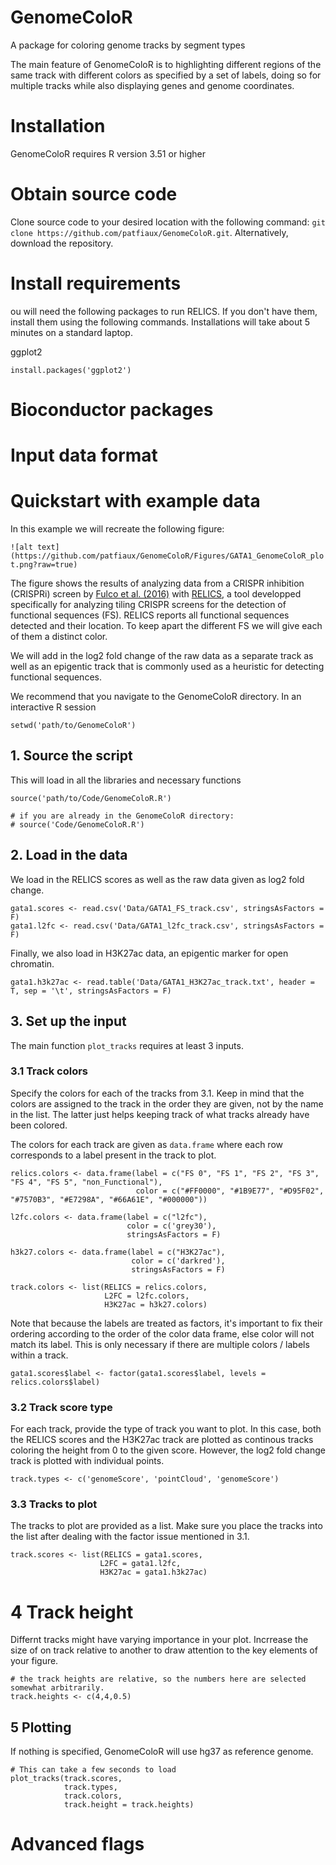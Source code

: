 # GenomeColoR
A package for coloring genome tracks by segment types

The main feature of GenomeColoR is to highlighting different regions of the same track with different colors as specified by a set of labels, doing so for multiple tracks while also displaying genes and genome coordinates.

# Installation
GenomeColoR requires R version 3.51 or higher

# Obtain source code
Clone source code to your desired location with the following command: `git clone https://github.com/patfiaux/GenomeColoR.git`. Alternatively, download the repository.

# Install requirements
ou will need the following packages to run RELICS. If you don't have them, install them using the following commands. Installations will take about 5 minutes on a standard laptop.

ggplot2

```install.packages('ggplot2')```

# Bioconductor packages

# Input data format

# Quickstart with example data
In this example we will recreate the following figure:

`![alt text](https://github.com/patfiaux/GenomeColoR/Figures/GATA1_GenomeColoR_plot.png?raw=true)`

The figure shows the results of analyzing data from a CRISPR inhibition (CRISPRi) screen by [Fulco et al. (2016)](https://science.sciencemag.org/content/354/6313/769.abstract) with [RELICS](https://github.com/patfiaux/RELICS), a tool developped specifically for analyzing tiling CRISPR screens for the detection of functional sequences (FS). RELICS reports all functional sequences detected and their location. To keep apart the different FS we will give each of them a distinct color.

We will add in the log2 fold change of the raw data as a separate track as well as an epigentic track that is commonly used as a heuristic for detecting functional sequences.

We recommend that you navigate to the GenomeColoR directory. In an interactive R session

```
setwd('path/to/GenomeColoR')
```

## 1. Source the script
This will load in all the libraries and necessary functions

```
source('path/to/Code/GenomeColoR.R')

# if you are already in the GenomeColoR directory:
# source('Code/GenomeColoR.R')
```

## 2. Load in the data
We load in the RELICS scores as well as the raw data given as log2 fold change.
```
gata1.scores <- read.csv('Data/GATA1_FS_track.csv', stringsAsFactors = F)
gata1.l2fc <- read.csv('Data/GATA1_l2fc_track.csv', stringsAsFactors = F)
```

Finally, we also load in H3K27ac data, an epigentic marker for open chromatin.
```
gata1.h3k27ac <- read.table('Data/GATA1_H3K27ac_track.txt', header = T, sep = '\t', stringsAsFactors = F)
```

## 3. Set up the input
The main function `plot_tracks` requires at least 3 inputs. 

### 3.1 Track colors 
Specify the colors for each of the tracks from 3.1. Keep in mind that the colors are assigned to the track in the order they are given, not by the name in the list. The latter just helps keeping track of what tracks already have been colored.

The colors for each track are given as `data.frame` where each row corresponds to a label present in the track to plot. 
```
relics.colors <- data.frame(label = c("FS 0", "FS 1", "FS 2", "FS 3", "FS 4", "FS 5", "non_Functional"),
                            color = c("#FF0000", "#1B9E77", "#D95F02", "#7570B3", "#E7298A", "#66A61E", "#000000"))
                            
l2fc.colors <- data.frame(label = c("l2fc"),
                          color = c('grey30'), 
                          stringsAsFactors = F)
                          
h3k27.colors <- data.frame(label = c("H3K27ac"), 
                           color = c('darkred'), 
                           stringsAsFactors = F)
                           
track.colors <- list(RELICS = relics.colors,
                     L2FC = l2fc.colors,
                     H3K27ac = h3k27.colors)

```

Note that because the labels are treated as factors, it's important to fix their ordering according to the order of the color data frame, else color will not match its label. This is only necessary if there are multiple colors / labels within a track.

```
gata1.scores$label <- factor(gata1.scores$label, levels = relics.colors$label)
```

### 3.2 Track score type
For each track, provide the type of track you want to plot.
In this case, both the RELICS scores and the H3K27ac track are plotted as continous tracks coloring the height from 0 to the given score. However, the log2 fold change track is plotted with individual points.

```
track.types <- c('genomeScore', 'pointCloud', 'genomeScore')
```

### 3.3 Tracks to plot
The tracks to plot are provided as a list. Make sure you place the tracks into the list after dealing with the factor issue mentioned in 3.1.

```
track.scores <- list(RELICS = gata1.scores,
                    L2FC = gata1.l2fc,
                    H3K27ac = gata1.h3k27ac)
```

# 4 Track height
Differnt tracks might have varying importance in your plot. Incrrease the size of on track relative to another to draw attention to the key elements of your figure.

```
# the track heights are relative, so the numbers here are selected somewhat arbitrarily.
track.heights <- c(4,4,0.5)
```

## 5 Plotting
If nothing is specified, GenomeColoR will use hg37 as reference genome. 

```
# This can take a few seconds to load
plot_tracks(track.scores,
            track.types,
            track.colors,
            track.height = track.heights)
```

# Advanced flags
